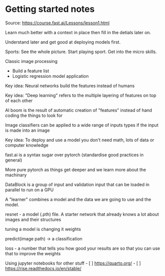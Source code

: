 # Getting started notes

Source: https://course.fast.ai/Lessons/lesson1.html

Learn much better with a context in place then fill in the detials later on.

Understand later and get good at deploying models first.

Sports:
    See the whole picture. 
    Start playing sport.
    Get into the micro skills.
    
Classic image processing
- Build a feature list
- Logistic regression model application

Key idea: Neural networks build the features instead of humans 

Key idea: "Deep learning" refers to the multiple layering of features on top of each other

AI boom is the result of automatic creation of "features" instead of hand coding the things to look for

Image classifiers can be applied to a wide range of inputs types if the input is made into an image

Key idea: To deploy and use a model you don't need math, lots of data or computer knowledge

fast.ai is a syntax sugar over pytorch (standardise good practices in general)

More pure pytorch as things get deeper and we learn more about the machinary

DataBlock is a group of input and validation input that can be loaded in parallel to run on a GPU

A "learner" combines a model and the data we are going to use and the model.

resnet - a model (.pth) file. A starter network that already knows a lot about images and their structures

tuning a model is changing it weights

predict(image path) -> a classification

loss - a number that tells you how good your results are so that you can use that to improve the weights

Using jupyter notebooks for other stuff
    - [ ] https://quarto.org/
    - [ ] https://rise.readthedocs.io/en/stable/

